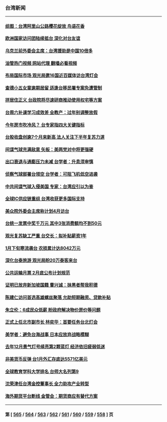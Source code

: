 ### 台湾新闻
---
#### [组图：台湾阿里山公路樱花绽放 鸟语花香](../../pages/ncid1349361/n13923857.md?02070445) 
#### [欧洲国家访问团陆续抵台 深化对台友谊](../../pages/ncid1349361/n13923285.md?02070445) 
#### [乌克兰前外委会主席：台湾援助是中国10倍多](../../pages/ncid1349361/n13923283.md?02070445) 
#### [油管热门视频 网站代理 翻墙必看视频](http://138.2.39.72:81/youtube.html?epic-marker?02070445)
#### [布局国际市场 观光局邀16国近百媒体访台湾灯会](../../pages/ncid1349361/n13923259.md?02070445) 
#### [查德小五女童逾期居留 适逢台移民署专案免遭管制](../../pages/ncid1349361/n13923264.md?02070445) 
#### [拼居住正义 台政院将尽速研商推动使用权宅等方案](../../pages/ncid1349361/n13923263.md?02070445) 
#### [台周六补课学习成效差 全教产：过年别调整放假](../../pages/ncid1349361/n13923258.md?02070445) 
#### [今年房市吹冷风？ 台专家指四大关键指标](../../pages/ncid1349361/n13923159.md?02070445) 
#### [台股收盘创逾7个月来新高 法人关注下半年复苏力道](../../pages/ncid1349361/n13923156.md?02070445) 
#### [间谍气球充满敌意 矢板：美两党对中将更强硬](../../pages/ncid1349361/n13923142.md?02070445) 
#### [出口衰退与通膨压力未减 台学者：升息须审慎](../../pages/ncid1349361/n13923144.md?02070445) 
#### [侦察气球部署台领空 台学者：可阻飞机低空进袭](../../pages/ncid1349361/n13923136.md?02070445) 
#### [中共间谍气球入侵美国 专家：台湾应引以为鉴](../../pages/ncid1349361/n13923007.md?02070445) 
#### [全球IC供应链重组 台湾收获更多国际支持](../../pages/ncid1349361/n13922625.md?02070445) 
#### [美众院外委会主席称计划4月访台](../../pages/ncid1349361/n13922155.md?02070445) 
#### [台统一发票中奖千万元 其中3张消费额均不到50元](../../pages/ncid1349361/n13921798.md?02070445) 
#### [观光复苏缺工严重 台交长：拟补贴薪资1年](../../pages/ncid1349361/n13921802.md?02070445) 
#### [1月下旬寒流袭台 农损累计达8042万元](../../pages/ncid1349361/n13921797.md?02070445) 
#### [深化台泰旅游 观光局盼20万泰客来台](../../pages/ncid1349361/n13921795.md?02070445) 
#### [公共运输月票 2月底公布计划规范](../../pages/ncid1349361/n13921808.md?02070445) 
#### [证明已放弃新加坡国籍 曹兴诚：抹黑者帮我积德](../../pages/ncid1349361/n13921691.md?02070445) 
#### [陈建仁访问首选高雄螺丝聚落 允助短期融资、贷款补贴](../../pages/ncid1349361/n13921758.md?02070445) 
#### [朱立伦：6成民众低薪 盼政府解决物价房价等问题](../../pages/ncid1349361/n13921760.md?02070445) 
#### [正式上任北市副市长 林奕华：首要任务台北灯会](../../pages/ncid1349361/n13921754.md?02070445) 
#### [美学者：避免台海战事 日本应放弃战略模糊](../../pages/ncid1349361/n13921662.md?02070445) 
#### [去年12月景气灯号续亮第2颗蓝灯 经济依旧疲弱低迷](../../pages/ncid1349361/n13921696.md?02070445) 
#### [非美货币反弹 台1月外汇存底达5571亿美元](../../pages/ncid1349361/n13921694.md?02070445) 
#### [全球教育学科大学排名 台师大名列第9](../../pages/ncid1349361/n13921654.md?02070445) 
#### [沈荣津任台湾金控董事长 全力助攻产业转型](../../pages/ncid1349361/n13921719.md?02070445) 
#### [海外期货平台断线 金管会：期货商应有替代方案](../../pages/ncid1349361/n13921724.md?02070445) 

---
#### 第 [ [565](./565.md?02070445) / [564](./564.md?02070445) / [563](./563.md?02070445) / [562](./562.md?02070445) / [561](./561.md?02070445) / [560](./560.md?02070445) / [559](./559.md?02070445) / [558](./558.md?02070445) ] 页
